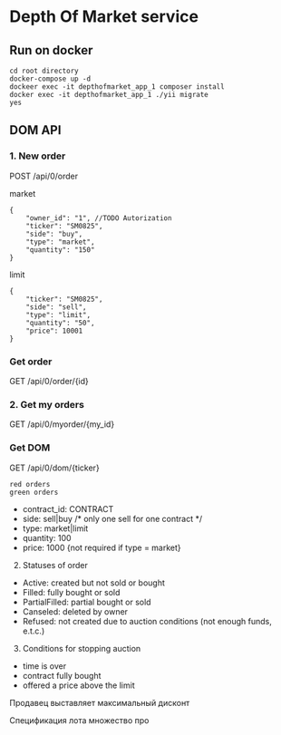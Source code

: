 # Depth Of Market service

## Run on docker

    cd root directory
    docker-compose up -d
    dockeer exec -it depthofmarket_app_1 composer install
    docker exec -it depthofmarket_app_1 ./yii migrate
    yes

## DOM API
### 1. New order
POST /api/0/order

market
```
{
    "owner_id": "1", //TODO Autorization
    "ticker": "SM0825",
    "side": "buy",
    "type": "market",
    "quantity": "150"
}
```
limit
```
{
    "ticker": "SM0825",
    "side": "sell",
    "type": "limit",
    "quantity": "50",
    "price": 10001
}
```
### Get order
GET /api/0/order/{id}

### 2. Get my orders
GET /api/0/myorder/{my_id}

### Get DOM
GET /api/0/dom/{ticker}

    red orders
    green orders
    
* contract_id: CONTRACT
* side: sell|buy /* only one sell for one contract */
* type: market|limit
* quantity: 100
* price: 1000 {not required if type = market}

2. Statuses of order
* Active: created but not sold or bought
* Filled: fully bought or sold
* PartialFilled: partial bought or sold
* Canseled: deleted by owner
* Refused: not created due to auction conditions (not enough funds, e.t.c.)

3. Conditions for stopping auction
* time is over
* contract fully bought
* offered a price above the limit

Продавец выставляет максимальный дисконт

Спецификация лота множество про
